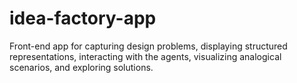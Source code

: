 # idea-factory-app
Front-end app for capturing design problems, displaying structured representations, interacting with the agents, visualizing analogical scenarios, and exploring solutions.
